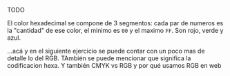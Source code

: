 TODO

El color hexadecimal se compone de 3 segmentos: cada par de numeros es la "cantidad" de ese color, el minimo es `00` y el maximo `FF`. Son rojo, verde y azul.


...acá y en el siguiente ejercicio se puede contar con un poco mas de detalle lo del RGB. TAmbién se puede mencionar que significa la codificacion hexa. Y también CMYK vs RGB y por qué usamos RGB en web